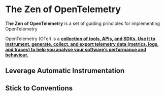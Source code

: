 # The Zen of OpenTelemetry

**The Zen of OpenTelemetry** is a set of guiding principles for implementing OpenTelemetry

OpenTelemetry (OTel) is a **[collection of tools, APIs, and SDKs. Use it to instrument, generate, collect, and export telemetry data (metrics, logs, and traces) to help you analyse your software’s performance and behaviour.](https://opentelemetry.io/)**

## Leverage Automatic Instrumentation

## Stick to Conventions
